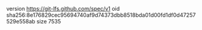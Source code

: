 version https://git-lfs.github.com/spec/v1
oid sha256:8e176829cec95694740af9d74373dbb8518bda01d00fd1df0d47257529e558ab
size 7535
